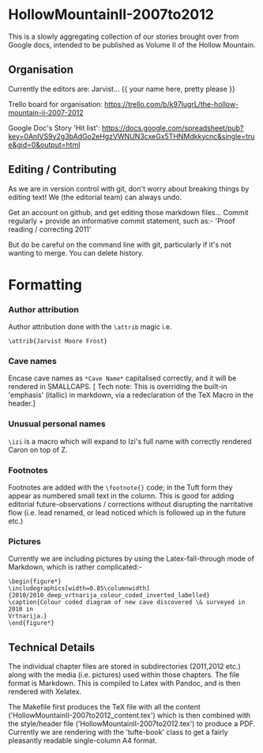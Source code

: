 # HollowMountainII-2007to2012

This is a slowly aggregating collection of our stories brought over from Google
docs, intended to be published as Volume II of the Hollow Mountain.

## Organisation

Currently the editors are: Jarvist... {{ your name here, pretty please }}

Trello board for organisation: https://trello.com/b/k97lugrL/the-hollow-mountain-ii-2007-2012

Google Doc's Story 'Hit list': https://docs.google.com/spreadsheet/pub?key=0AnIVS9y2g3bAdGo2eHgzVWNUN3cxeGx5THNMdkkycnc&single=true&gid=0&output=html

## Editing / Contributing

As we are in version control with git, don't worry about breaking things by
editing text! We (the editorial team) can always undo. 

Get an account on github, and get editing those markdown files... Commit
regularly + provide an informative commit statement, such as:-
'Proof reading / correcting 2011'

But do be careful on the command line with git, particularly if it's not
wanting to merge. You can delete history.

# Formatting

### Author attribution

Author attribution done with the `\attrib` magic
i.e.

```
\attrib{Jarvist Moore Frost}
```

### Cave names

Encase cave names as `*Cave Name*` capitalised correctly, and it will be rendered in SMALLCAPS. 
[ Tech note: This is overriding the built-in 'emphasis' (itallic) in markdown, via a redeclaration of the TeX Macro in the header.]

### Unusual personal names

`\izi` is a macro which will expand to Izi's full name with correctly rendered Caron on top of Z.

### Footnotes

Footnotes are added with the `\footnote{}` code; in the Tuft form they appear
as numbered small text in the column. This is good for adding editorial 
future-observations / corrections without disrupting the narritative flow (i.e.
lead renamed, or lead noticed which is followed up in the future etc.)

### Pictures

Currently we are including pictures by using the Latex-fall-through mode of
Markdown, which is rather complicated:-
```
\begin{figure*}
\includegraphics[width=0.85\columnwidth]{2010/2010_deep_vrtnarija_colour_coded_inverted_labelled}
\caption{Colour coded diagram of new cave discovered \& surveyed in 2010 in
Vrtnarija.}
\end{figure*}
```

## Technical Details

The individual chapter files are stored in subdirectories (2011,2012 etc.)
along with the media (i.e. pictures) used within those chapters. The file
format is Markdown. This is compiled to Latex with Pandoc, and is then rendered
with Xelatex.

The Makefile first produces the TeX file with all the content
('HollowMountainII-2007to2012_content.tex') which is then combined with the
style/header file ('HollowMountainII-2007to2012.tex') to produce a PDF.
Currently we are rendering with the 'tufte-book' class to get a fairly
pleasantly readable single-column A4 format.

